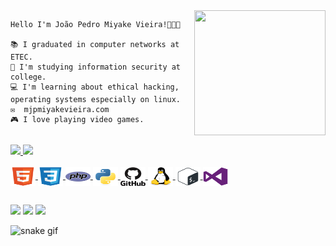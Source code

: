 
</h1> <img align="right" width="210" height="200" src="https://media.giphy.com/media/WFZvB7VIXBgiz3oDXE/giphy.gif"/>
<div>
  
 ```
Hello I'm João Pedro Miyake Vieira!👨🏽‍💻 

📚 I graduated in computer networks at ETEC.
📖 I'm studying information security at college.
💻 I'm learning about ethical hacking, operating systems especially on linux.
✉  mjpmiyakevieira.com
🎮 I love playing video games.
```
##

<div>
<a href="https://github.com/joaopedromiyake">
<img loading="lazy" height="180em" src="https://github-readme-stats.vercel.app/api/top-langs/?username=joaopedromiyake&layout=compact&langs_count=7&theme=radical"/>  
<img loading="lazy" height="180em" src="https://github-readme-stats.vercel.app/api?username=joaopedromiyake&theme=radical&show_icons=true"/>
</div>

<div style="display: inline_block"><br>
  
  <img align="center" alt="joaopedromiyake-HTML" height="30" width="40" src="https://raw.githubusercontent.com/devicons/devicon/master/icons/html5/html5-original.svg">
  <img align="center" alt="joaopedromiyake-CSS" height="30" width="40" src="https://raw.githubusercontent.com/devicons/devicon/master/icons/css3/css3-original.svg">
  <img align="center" alt="joaopedromiyake-PHP" height="30" width="40" src="https://github.com/devicons/devicon/blob/master/icons/php/php-original.svg">
  <img align="center" alt="joaopedromiyake-Python" height="30" width="40" src="https://raw.githubusercontent.com/devicons/devicon/master/icons/python/python-original.svg">
  <img align="center" alt="joaopedromiyake-github" height="30" width="40" src="https://github.com/devicons/devicon/blob/master/icons/github/github-original-wordmark.svg">
  <img align="center" alt="joaopedromiyake-Linux" height="30" width="40" 
src="https://github.com/devicons/devicon/blob/master/icons/linux/linux-original.svg">
  <img align="center" alt="joaopedromiyake-Bash" height="30" width="40" 
src="https://github.com/devicons/devicon/blob/master/icons/bash/bash-plain.svg">
  <img align="center" alt="joaopedromiyake-Visualstudiocode" height="30" width="40" 
src="https://github.com/devicons/devicon/blob/master/icons/visualstudio/visualstudio-plain.svg">

##

<div> 
  <a href="https://www.youtube.com/channel/UCoBpqAdkMcRGlQCUGma3n3g" target="_blank"><img src="https://img.shields.io/badge/YouTube-FF0000?style=for-the-badge&logo=youtube&logoColor=white" target="_blank"></a>
 <a href="http://www.linkedin.com/in/jo%C3%A3o-pedro-miyake-vieira-88ba4b1a1" target="_blank"><img src="https://img.shields.io/badge/-LinkedIn-%230077B5?style=for-the-badge&logo=linkedin&logoColor=white" target="_blank"></a>
 <a href="mailto:mjpmiyakevieira@gmail.com"><img src="https://img.shields.io/badge/-Gmail-%23333?style=for-the-badge&logo=gmail&logoColor=white" target="_blank"></a>
  
</div>

![snake gif](https://github.com/joaopedromiyake/joaopedromiyake/blob/output/github-contribution-grid-snake.svg)

</div>

 
